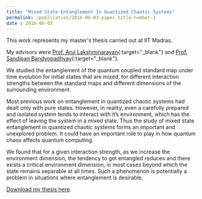 ```yaml
---
title: "Mixed State Entanglement In Quantized Chaotic Systems"
permalink: /publication/2016-06-03-paper-title-number-1
date : 2016-06-03
---
```

This work represents my master's thesis carried out at IIT Madras.

My advisors were [Prof. Arul Lakshminarayan](https://physics.iitm.ac.in/~arul/index.html){:target="_blank"} and [Prof. Sandipan Bandyopadhyay](https://ed.iitm.ac.in/~sandipan/){:target="_blank"}.

We studied the entanglement of the quantum coupled standard map under time evolution for initial states that are mixed, for different interaction strengths between the standard maps and different dimensions of the surrounding environment. 

Most previous work on entanglement in quantized chaotic systems had dealt only with pure states. However, in reality, even a carefully prepared and isolated system tends to interact with it’s environment, which has the effect of leaving the system in a mixed state. Thus the study of mixed state entanglement in quantized chaotic systems forms an important and unexplored problem. It could have an important role to play in how quantum chaos affects quantum computing.

We found that for a given interaction strength, as we increase the environment dimension, the tendency to get entangled reduces and there exists a critical environment dimension, in most cases beyond which the state remains separable at all times. Such a phenomenon is potentially a problem in situations where entanglement is desirable.

[Download my thesis here](https://drive.google.com/file/d/1Shu4J47R_wIqWh6opb5N7-mZth3mWA3c/view).
